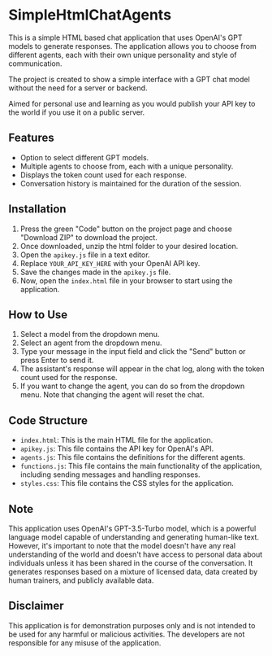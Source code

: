 # SimpleHtmlChatAgents
This is a simple HTML based chat application that uses OpenAI's GPT models to generate responses. The application allows you to choose from different agents, each with their own unique personality and style of communication.

The project is created to show a simple interface with a GPT chat model without the need for a server or backend.

Aimed for personal use and learning as you would publish your API key to the world if you use it on a public server.

## Features

- Option to select different GPT models.
- Multiple agents to choose from, each with a unique personality.
- Displays the token count used for each response.
- Conversation history is maintained for the duration of the session.

## Installation
1. Press the green "Code" button on the project page and choose "Download ZIP" to download the project.
2. Once downloaded, unzip the html folder to your desired location.
3. Open the `apikey.js` file in a text editor.
4. Replace `YOUR_API_KEY_HERE` with your OpenAI API key.
5. Save the changes made in the `apikey.js` file.
6. Now, open the `index.html` file in your browser to start using the application.

## How to Use

1. Select a model from the dropdown menu.
2. Select an agent from the dropdown menu.
3. Type your message in the input field and click the "Send" button or press Enter to send it.
4. The assistant's response will appear in the chat log, along with the token count used for the response.
5. If you want to change the agent, you can do so from the dropdown menu. Note that changing the agent will reset the chat.

## Code Structure

- `index.html`: This is the main HTML file for the application.
- `apikey.js`: This file contains the API key for OpenAI's API.
- `agents.js`: This file contains the definitions for the different agents.
- `functions.js`: This file contains the main functionality of the application, including sending messages and handling responses.
- `styles.css`: This file contains the CSS styles for the application.

## Note

This application uses OpenAI's GPT-3.5-Turbo model, which is a powerful language model capable of understanding and generating human-like text. However, it's important to note that the model doesn't have any real understanding of the world and doesn't have access to personal data about individuals unless it has been shared in the course of the conversation. It generates responses based on a mixture of licensed data, data created by human trainers, and publicly available data.

## Disclaimer

This application is for demonstration purposes only and is not intended to be used for any harmful or malicious activities. The developers are not responsible for any misuse of the application.